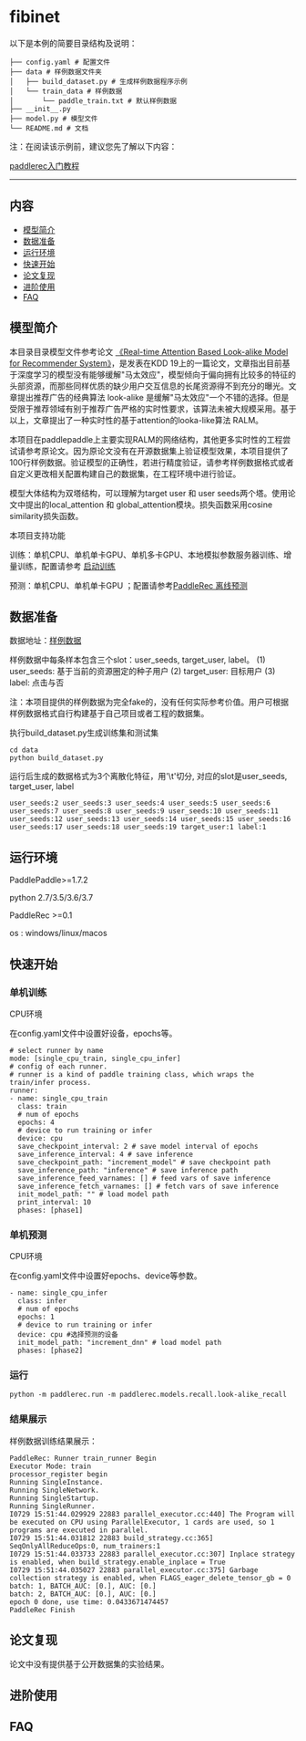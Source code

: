 # fibinet

 以下是本例的简要目录结构及说明： 

```
├── config.yaml # 配置文件
├── data # 样例数据文件夹
│   ├── build_dataset.py # 生成样例数据程序示例
│   └── train_data # 样例数据 
│       └── paddle_train.txt # 默认样例数据
├── __init__.py
├── model.py # 模型文件
└── README.md # 文档
```

注：在阅读该示例前，建议您先了解以下内容：

[paddlerec入门教程](https://github.com/PaddlePaddle/PaddleRec/blob/master/README.md)


---
## 内容

- [模型简介](#模型简介)
- [数据准备](#数据准备)
- [运行环境](#运行环境)
- [快速开始](#快速开始)
- [论文复现](#论文复现)
- [进阶使用](#进阶使用)
- [FAQ](#FAQ)

## 模型简介

本目录目录模型文件参考论文 [《Real-time Attention Based Look-alike Model for Recommender System》]( https://arxiv.org/pdf/1906.05022)，是发表在KDD 19上的一篇论文，文章指出目前基于深度学习的模型没有能够缓解"马太效应"，模型倾向于偏向拥有比较多的特征的头部资源，而那些同样优质的缺少用户交互信息的长尾资源得不到充分的曝光。文章提出推荐广告的经典算法 look-alike 是缓解"马太效应"一个不错的选择。但是受限于推荐领域有别于推荐广告严格的实时性要求，该算法未被大规模采用。基于以上，文章提出了一种实时性的基于attention的looka-like算法 RALM。

本项目在paddlepaddle上主要实现RALM的网络结构，其他更多实时性的工程尝试请参考原论文。因为原论文没有在开源数据集上验证模型效果，本项目提供了100行样例数据。验证模型的正确性，若进行精度验证，请参考样例数据格式或者自定义更改相关配置构建自己的数据集，在工程环境中进行验证。

模型大体结构为双塔结构，可以理解为target user 和 user seeds两个塔。使用论文中提出的local_attention 和 global_attention模块。损失函数采用cosine similarity损失函数。

本项目支持功能

训练：单机CPU、单机单卡GPU、单机多卡GPU、本地模拟参数服务器训练、增量训练，配置请参考 [启动训练](https://github.com/PaddlePaddle/PaddleRec/blob/master/doc/train.md)   

预测：单机CPU、单机单卡GPU ；配置请参考[PaddleRec 离线预测](https://github.com/PaddlePaddle/PaddleRec/blob/master/doc/predict.md) 

## 数据准备

数据地址：[样例数据](./data/train_data/paddle_train.txt)

样例数据中每条样本包含三个slot：user_seeds, target_user, label。
 (1) user_seeds: 基于当前的资源圈定的种子用户
 (2) target_user: 目标用户
 (3) label: 点击与否

注：本项目提供的样例数据为完全fake的，没有任何实际参考价值。用户可根据样例数据格式自行构建基于自己项目或者工程的数据集。

执行build_dataset.py生成训练集和测试集

```
cd data
python build_dataset.py
```

运行后生成的数据格式为3个离散化特征，用'\t'切分, 对应的slot是user_seeds, target_user, label
```
user_seeds:2 user_seeds:3 user_seeds:4 user_seeds:5 user_seeds:6 user_seeds:7 user_seeds:8 user_seeds:9 user_seeds:10 user_seeds:11 user_seeds:12 user_seeds:13 user_seeds:14 user_seeds:15 user_seeds:16 user_seeds:17 user_seeds:18 user_seeds:19 target_user:1 label:1 
```


## 运行环境

PaddlePaddle>=1.7.2 

python 2.7/3.5/3.6/3.7

PaddleRec >=0.1

os : windows/linux/macos



## 快速开始

### 单机训练

CPU环境

在config.yaml文件中设置好设备，epochs等。

```
# select runner by name
mode: [single_cpu_train, single_cpu_infer]
# config of each runner.
# runner is a kind of paddle training class, which wraps the train/infer process.
runner:
- name: single_cpu_train
  class: train
  # num of epochs
  epochs: 4
  # device to run training or infer
  device: cpu
  save_checkpoint_interval: 2 # save model interval of epochs
  save_inference_interval: 4 # save inference
  save_checkpoint_path: "increment_model" # save checkpoint path
  save_inference_path: "inference" # save inference path
  save_inference_feed_varnames: [] # feed vars of save inference
  save_inference_fetch_varnames: [] # fetch vars of save inference
  init_model_path: "" # load model path
  print_interval: 10
  phases: [phase1]
```

### 单机预测

CPU环境

在config.yaml文件中设置好epochs、device等参数。

```
- name: single_cpu_infer
  class: infer
  # num of epochs
  epochs: 1
  # device to run training or infer
  device: cpu #选择预测的设备
  init_model_path: "increment_dnn" # load model path
  phases: [phase2]
```

### 运行
```
python -m paddlerec.run -m paddlerec.models.recall.look-alike_recall
```


### 结果展示

样例数据训练结果展示：

```
PaddleRec: Runner train_runner Begin
Executor Mode: train
processor_register begin
Running SingleInstance.
Running SingleNetwork.
Running SingleStartup.
Running SingleRunner.
I0729 15:51:44.029929 22883 parallel_executor.cc:440] The Program will be executed on CPU using ParallelExecutor, 1 cards are used, so 1 programs are executed in parallel.
I0729 15:51:44.031812 22883 build_strategy.cc:365] SeqOnlyAllReduceOps:0, num_trainers:1
I0729 15:51:44.033733 22883 parallel_executor.cc:307] Inplace strategy is enabled, when build_strategy.enable_inplace = True
I0729 15:51:44.035027 22883 parallel_executor.cc:375] Garbage collection strategy is enabled, when FLAGS_eager_delete_tensor_gb = 0
batch: 1, BATCH_AUC: [0.], AUC: [0.]
batch: 2, BATCH_AUC: [0.], AUC: [0.]
epoch 0 done, use time: 0.0433671474457
PaddleRec Finish
```

## 论文复现

论文中没有提供基于公开数据集的实验结果。

## 进阶使用

## FAQ
